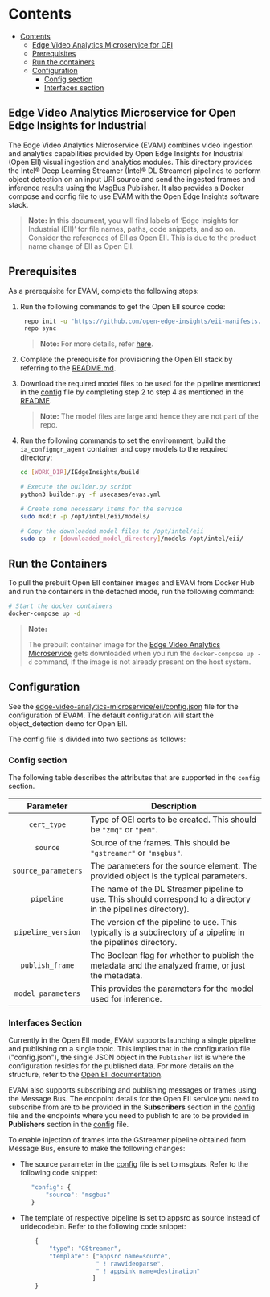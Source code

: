 # Contents
- [Contents](#contents)
	- [Edge Video Analytics Microservice for OEI](#edge-video-analytics-microservice-for-oei)
	- [Prerequisites](#prerequisites)
	- [Run the containers](#run-the-containers)
	- [Configuration](#configuration)
		- [Config section](#config-section)
		- [Interfaces section](#interfaces-section)

## Edge Video Analytics Microservice for Open Edge Insights for Industrial

The Edge Video Analytics Microservice (EVAM) combines video ingestion and analytics
capabilities provided by Open Edge Insights for Industrial (Open EII) visual ingestion and analytics modules.
This directory provides the Intel® Deep Learning Streamer (Intel® DL Streamer) pipelines
to perform object detection on an input URI source and send the ingested frames and
inference results using the MsgBus Publisher. It also provides a Docker compose
and config file to use EVAM with the Open Edge Insights software stack.

>**Note:** In this document, you will find labels of ‘Edge Insights for Industrial (EII)’ for file names, paths, code snippets, and so on. Consider the references of EII as Open EII. This is due to the product name change of EII as Open EII.

## Prerequisites

As a prerequisite for EVAM, complete the following steps:

1. Run the following commands to get the Open EII source code:

   ```sh
    repo init -u "https://github.com/open-edge-insights/eii-manifests.git"
    repo sync
   ```

   >**Note:** For more details, refer [here](https://github.com/open-edge-insights/eii-manifests).

2. Complete the prerequisite for provisioning the Open EII stack by referring to the
[README.md](https://github.com/open-edge-insights/eii-core/blob/master/README.md#provision).
3. Download the required model files to be used for the pipeline mentioned in the [config](./config.json) file by completing step 2 to step 4 as mentioned in the [README](../README.md#running-the-image).
   >**Note:** The model files are large and hence they are not part of the repo.
4. Run the following commands to set the environment, build the `ia_configmgr_agent` container and copy models to the required directory:

   ```sh
   cd [WORK_DIR]/IEdgeInsights/build
   
   # Execute the builder.py script
   python3 builder.py -f usecases/evas.yml
   
   # Create some necessary items for the service
   sudo mkdir -p /opt/intel/eii/models/
   
   # Copy the downloaded model files to /opt/intel/eii
   sudo cp -r [downloaded_model_directory]/models /opt/intel/eii/
   ```

## Run the Containers

To pull the prebuilt Open EII container images and EVAM from Docker Hub and run the containers in the detached mode, run the following command:

```sh
# Start the docker containers
docker-compose up -d
```

> **Note:**
>
> The prebuilt container image for the [Edge Video Analytics Microservice](https://hub.docker.com/r/intel/edge_video_analytics_microservice)
> gets downloaded when you run the `docker-compose up -d` command, if the image is not already present on the host system.

## Configuration

See the [edge-video-analytics-microservice/eii/config.json](config.json) file for the configuration of EVAM. The default configuration will start the
object_detection demo for Open EII.

The config file is divided into two sections as follows:

### Config section

The following table describes the attributes that are supported in the `config` section.

|      Parameter      |                                                     Description                                                |
| :-----------------: | -------------------------------------------------------------------------------------------------------------- |
| `cert_type`         | Type of OEI certs to be created. This should be `"zmq"` or `"pem"`.                                            |
| `source`            | Source of the frames. This should be `"gstreamer"` or `"msgbus"`.                                              |
| `source_parameters` | The parameters for the source element. The provided object is the typical parameters.                          |
| `pipeline`          | The name of the DL Streamer pipeline to use. This should correspond to a directory in the pipelines directory).|
| `pipeline_version`  | The version of the pipeline to use. This typically is a subdirectory of a pipeline in the pipelines directory. |
| `publish_frame`     | The Boolean flag for whether to publish the metadata and the analyzed frame, or just the metadata.             |
| `model_parameters`  | This provides the parameters for the model used for inference.                 |

### Interfaces Section

Currently in the Open EII mode, EVAM supports launching a single pipeline and publishing on a single topic. This implies that in the configuration file ("config.json"), the single JSON object in the `Publisher` list is where the configuration resides for the published data. For more details on the structure, refer to the [Open EII documentation](https://github.com/open-edge-insights/eii-core/blob/master/README.md#add-oei-services).

EVAM also supports subscribing and publishing messages or frames using the Message Bus. The endpoint details for the Open EII service you need to subscribe from are to be provided in the **Subscribers** section in the [config](config.json) file and the endpoints where you need to publish to are to be provided in **Publishers** section in the [config](config.json) file.

To enable injection of frames into the GStreamer pipeline obtained from Message Bus, ensure to make the following changes:

- The source parameter in the [config](config.json) file is set to msgbus. Refer to the following code snippet:

  ```javascript
     "config": {
         "source": "msgbus"
     }
  ```

- The template of respective pipeline is set to appsrc as source instead of uridecodebin. Refer to the following code snippet:

  ```javascript
      {
          "type": "GStreamer",
          "template": ["appsrc name=source",
                       " ! rawvideoparse",
                       " ! appsink name=destination"
                      ]
      }
  ```
